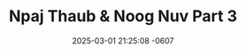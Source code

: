 ---
layout: movie-video-data
date: 2025-03-01 21:25:08 -0607
categories: movie

# Site Attributes
title: "Npaj Thaub & Noog Nuv Part 3"
permalink: "/movie/Npaj_Thaub_&_Noog_Nuv_Part_3"

# Movie Attributes
synopsis: ""
producer: "Kou Thao"
director: "Kou Thao"
writer: ""
video_link: "https://youtu.be/tjfhQjcFmQ4?si=mfrayyMZctUC1vX4"
genre: "Action"
year: ""
release_type: "VHS"
storage: ""
thumbnail: "/assets/images/movie_thumbnails/Npaj Thaub & Noog Nuv Part 3.jpeg"
publishing_company: "Hmong Media"

# Sequels + Parts
base_movie: "Npaj Thaub & Noog Nuv Part 2"
total_parts: 2
sequel: 

# Movie Cast
cast:
- name: "Jerry Thoj"
---